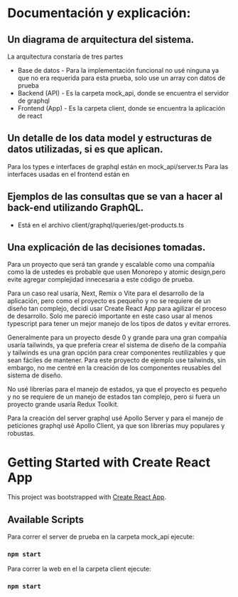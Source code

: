 # Documentación y explicación:

## Un diagrama de arquitectura del sistema.

La arquitectura constaría de tres partes

- Base de datos - Para la implementación funcional no usé ninguna ya que no era
requerida para esta prueba, solo use un array con datos de prueba
- Backend (API) - Es la carpeta mock_api, donde se encuentra el servidor de graphql
- Frontend (App) - Es la carpeta client, donde se encuentra la aplicación de react

## Un detalle de los data model y estructuras de datos utilizadas, si es que aplican.
Para los types e interfaces de graphql están en mock_api/server.ts
Para las interfaces usadas en el frontend están en 

## Ejemplos de las consultas que se van a hacer al back-end utilizando GraphQL.
- Está en el archivo client/graphql/queries/get-products.ts

## Una explicación de las decisiones tomadas.

Para un proyecto que será tan grande y escalable como una compañía como la de ustedes 
es probable que usen Monorepo y atomic design,pero evite agregar complejidad innecesaria
a este código de prueba.

Para un caso real usaría, Next, Remix o Vite para el desarrollo de la aplicación,
pero como el proyecto es pequeño y no se requiere de un diseño tan complejo,
decidí usar Create React App para agilizar el proceso de desarrollo. Solo me pareció
importante en este caso usar al menos typescript para tener un mejor manejo de los
tipos de datos y evitar errores.

Generalmente para un proyecto desde 0 y grande para una gran compañía usaría 
tailwinds, ya que prefería crear el sistema de diseño de la compañía y tailwinds 
es una gran opción para crear componentes reutilizables y que sean fáciles de 
mantener. Para este proyecto de ejemplo use tailwinds, sin embargo, no me centré en 
la creación de los componentes reusables del sistema de diseño.

No usé librerías para el manejo de estados, ya que el proyecto es pequeño y no
se requiere de un manejo de estados tan complejo, pero si fuera un proyecto grande
usaría Redux Toolkit.

Para la creación del server graphql usé Apollo Server y para el manejo de peticiones
graphql usé Apollo Client, ya que son librerías muy populares y robustas.

# Getting Started with Create React App

This project was bootstrapped with [Create React App](https://github.com/facebook/create-react-app).

## Available Scripts

Para correr el server de prueba en la carpeta mock_api ejecute:

### `npm start`

Para correr la web en el la carpeta client ejecute:

### `npm start`

